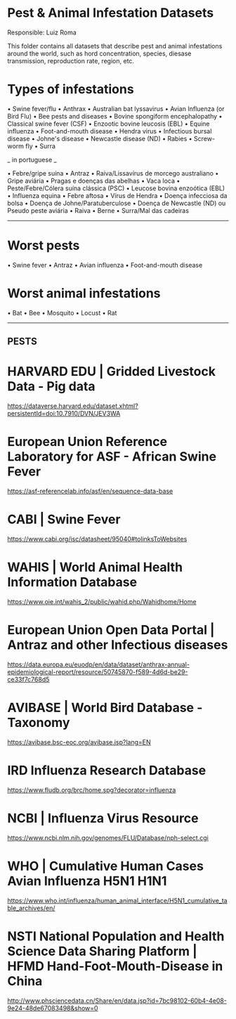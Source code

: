 # Pest & Animal Infestation Datasets
Responsible: Luiz Roma

This folder contains all datasets that describe pest and animal infestations around the world, such as hord concentration, species, diesase transmission, reproduction rate, region, etc.




# Types of infestations
• Swine fever/flu • Anthrax • Australian bat lyssavirus • Avian Influenza (or Bird Flu) • Bee pests and diseases • Bovine spongiform encephalopathy • Classical swine fever (CSF) • Enzootic bovine leucosis (EBL) • Equine influenza • Foot-and-mouth disease • Hendra virus • Infectious bursal disease • Johne's disease • Newcastle disease (ND) • Rabies • Screw-worm fly • Surra

_ in portuguese _

• Febre/gripe suína • Antraz • Raiva/Lissavírus de morcego australiano • Gripe aviária • Pragas e doenças das abelhas • Vaca loca • Peste/Febre/Cólera suína clássica (PSC) • Leucose bovina enzoótica (EBL) • Influenza equina • Febre aftosa • Vírus de Hendra • Doença infecciosa da bolsa • Doença de Johne/Paratuberculose • Doença de Newcastle (ND) ou Pseudo peste aviária • Raiva • Berne • Surra/Mal das cadeiras




_________________________________________________________________________________________________________________________________

# Worst pests

• Swine fever • Antraz • Avian influenza • Foot-and-mouth disease

# Worst animal infestations

• Bat • Bee • Mosquito • Locust • Rat




_________________________________________________________________________________________________________________________________

## PESTS

# HARVARD EDU | Gridded Livestock Data - Pig data
https://dataverse.harvard.edu/dataset.xhtml?persistentId=doi:10.7910/DVN/JEV3WA

# European Union Reference Laboratory for ASF - African Swine Fever
https://asf-referencelab.info/asf/en/sequence-data-base

# CABI | Swine Fever
https://www.cabi.org/isc/datasheet/95040#tolinksToWebsites

# WAHIS | World Animal Health Information Database
https://www.oie.int/wahis_2/public/wahid.php/Wahidhome/Home

# European Union Open Data Portal | Antraz and other Infectious diseases
https://data.europa.eu/euodp/en/data/dataset/anthrax-annual-epidemiological-report/resource/50745870-f589-4d6d-be29-ce33f7c768d5

# AVIBASE | World Bird Database - Taxonomy
https://avibase.bsc-eoc.org/avibase.jsp?lang=EN

# IRD Influenza Research Database
https://www.fludb.org/brc/home.spg?decorator=influenza

# NCBI | Influenza Virus Resource
https://www.ncbi.nlm.nih.gov/genomes/FLU/Database/nph-select.cgi

# WHO | Cumulative Human Cases Avian Influenza H5N1 H1N1
https://www.who.int/influenza/human_animal_interface/H5N1_cumulative_table_archives/en/

# NSTI National Population and Health Science Data Sharing Platform | HFMD Hand-Foot-Mouth-Disease in China
http://www.phsciencedata.cn/Share/en/data.jsp?id=7bc98102-60b4-4e08-9e24-48de67083498&show=0

